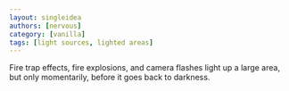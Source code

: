 ```yaml
---
layout: singleidea
authors: [nervous]
category: [vanilla]
tags: [light sources, lighted areas]
---
```

Fire trap effects, fire explosions, and camera flashes light up a large area, but only momentarily, before it goes back to darkness.
